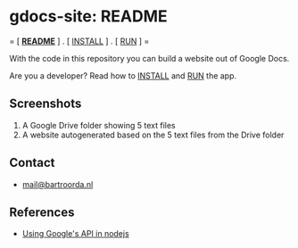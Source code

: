 # gdocs-site: README

= [ **[README](./README.md)** ] . [ [INSTALL](./INSTALL.md) ]  . [ [RUN](./RUN.md) ] =

With the code in this repository you can build a website out of Google Docs.

Are you a developer? Read how to [INSTALL](./INSTALL.md) and [RUN](./RUN.md) the app.

## Screenshots

1. A Google Drive folder showing 5 text files
2. A website autogenerated based on the 5 text files from the Drive folder

## Contact

- [mail@bartroorda.nl](mailto:mail@bartroorda.nl)

## References

- [Using Google's API in nodejs](https://developers.google.com/docs/api/quickstart/nodejs)

